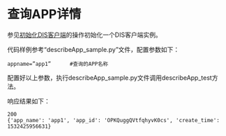 # 查询APP详情<a name="dayu_06_0039"></a>

参见[初始化DIS客户端](初始化DIS客户端-2.md)的操作初始化一个DIS客户端实例。

代码样例参考“describeApp\_sample.py”文件，配置参数如下：

```
appname=”app1”      #查询的APP名称  
```

配置好以上参数，执行describeApp\_sample.py文件调用describeApp\_test方法。

响应结果如下：

```
200
{'app_name': 'app1', 'app_id': 'OPKQuggQVtfqhyvK0cs', 'create_time': 1532425956631}
```

